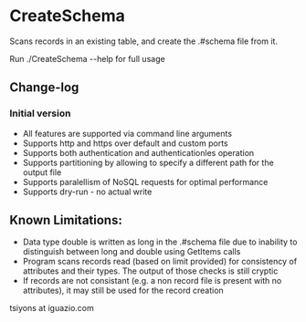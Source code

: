 # CreateSchema

Scans records in an existing table, and create the .#schema file from it.

Run ./CreateSchema --help for full usage

## Change-log
### Initial version
* All features are supported via command line arguments
* Supports http and https over default and custom ports
* Supports both authentication and authenticationles operation
* Supports partitioning by allowing to specify a different path for the output file
* Supports paralellism of NoSQL requests for optimal performance
* Supports dry-run - no actual write

## Known Limitations:
* Data type double is written as long in the .#schema file due to inability to distinguish between long and double using GetItems calls
* Program scans records read (based on limit provided) for consistency of attributes and their types. The output of those checks is still cryptic
* If records are not consistant (e.g. a non record file is present with no attributes), it may still be used for the record creation


tsiyons at iguazio.com
